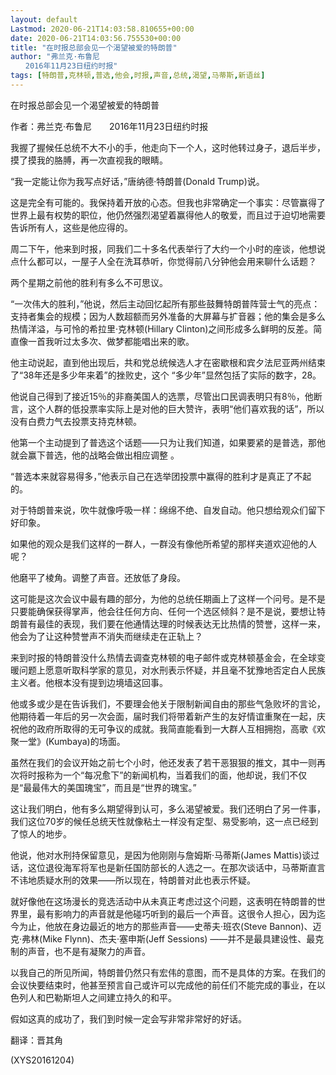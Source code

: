 ```yaml
---
layout: default
Lastmod: 2020-06-21T14:03:58.810655+00:00
date: 2020-06-21T14:03:56.755530+00:00
title: "在时报总部会见一个渴望被爱的特朗普"
author: "弗兰克·布鲁尼
　　2016年11月23日纽约时报"
tags: [特朗普,克林顿,普选,他会,时报,声音,总统,渴望,马蒂斯,新语丝]
---
```


在时报总部会见一个渴望被爱的特朗普

作者：弗兰克·布鲁尼　　2016年11月23日纽约时报

我握了握候任总统不大不小的手，他走向下一个人，这时他转过身子，退后半步，摸了摸我的胳膊，再一次直视我的眼睛。

“我一定能让你为我写点好话，”唐纳德·特朗普(Donald Trump)说。

这是完全有可能的。我保持着开放的心态。但我也非常确定一个事实：尽管赢得了世界上最有权势的职位，他仍然强烈渴望着赢得他人的敬爱，而且过于迫切地需要告诉所有人，这些是他应得的。

周二下午，他来到时报，同我们二十多名代表举行了大约一个小时的座谈，他想说点什么都可以，一屋子人全在洗耳恭听，你觉得前八分钟他会用来聊什么话题？

两个星期之前他的胜利有多么不可思议。

“一次伟大的胜利，”他说，然后主动回忆起所有那些鼓舞特朗普阵营士气的亮点：支持者集会的规模；因为人数超额而另外准备的大屏幕与扩音器；他的集会是多么热情洋溢，与可怜的希拉里·克林顿(Hillary Clinton)之间形成多么鲜明的反差。简直像一首我听过太多次、做梦都能唱出来的歌。

他主动说起，直到他出现后，共和党总统候选人才在密歇根和宾夕法尼亚两州结束了“38年还是多少年来着”的挫败史，这个 “多少年”显然包括了实际的数字，28。

他说自己得到了接近15％的非裔美国人的选票，尽管出口民调表明只有8％，他断言，这个人群的低投票率实际上是对他的巨大赞许，表明“他们喜欢我的话”，所以没有白费力气去投票支持克林顿。

他第一个主动提到了普选这个话题――只为让我们知道，如果要紧的是普选，那他就会赢下普选，他的战略会做出相应调整 。

“普选本来就容易得多，”他表示自己在选举团投票中赢得的胜利才是真正了不起的。

对于特朗普来说，吹牛就像呼吸一样：绵绵不绝、自发自动。他只想给观众们留下好印象。

如果他的观众是我们这样的一群人，一群没有像他所希望的那样夹道欢迎他的人呢？

他磨平了棱角。调整了声音。还放低了身段。

这可能是这次会议中最有趣的部分，为他的总统任期画上了这样一个问号。是不是只要能确保获得掌声，他会往任何方向、任何一个选区倾斜？是不是说，要想让特朗普有最佳的表现，我们要在他通情达理的时候表达无比热情的赞誉，这样一来，他会为了让这种赞誉声不消失而继续走在正轨上？

来到时报的特朗普没什么热情去调查克林顿的电子邮件或克林顿基金会，在全球变暖问题上愿意听取科学家的意见，对水刑表示怀疑，并且毫不犹豫地否定白人民族主义者。他根本没有提到边境墙这回事。

他或多或少是在告诉我们，不要理会他关于限制新闻自由的那些气急败坏的言论，他期待着一年后的另一次会面，届时我们将带着新产生的友好情谊重聚在一起，庆祝他的政府所取得的无可争议的成就。我简直能看到一大群人互相拥抱，高歌《欢聚一堂》(Kumbaya)的场面。

虽然在我们的会议开始之前七个小时，他还发表了若干恶狠狠的推文，其中一则再次将时报称为一个“每况愈下”的新闻机构，当着我们的面，他却说，我们不仅是“最最伟大的美国瑰宝”，而且是“世界的瑰宝。”

这让我们明白，他有多么期望得到认可，多么渴望被爱。我们还明白了另一件事，我们这位70岁的候任总统天性就像粘土一样没有定型、易受影响，这一点已经到了惊人的地步。

他说，他对水刑持保留意见，是因为他刚刚与詹姆斯·马蒂斯(James Mattis)谈过话，这位退役海军将军也是新任国防部长的人选之一。在那次谈话中，马蒂斯直言不讳地质疑水刑的效果——所以现在，特朗普对此也表示怀疑。

就好像他在这场漫长的竞选活动中从未真正考虑过这个问题，这表明在特朗普的世界里，最有影响力的声音就是他碰巧听到的最后一个声音。这很令人担心，因为迄今为止，他放在身边最近的地方的那些声音――史蒂夫·班农(Steve Bannon)、迈克·弗林(Mike Flynn)、杰夫·塞申斯(Jeff Sessions) ——并不是最具建设性、最克制的声音，也不是有凝聚力的声音。

以我自己的所见所闻，特朗普仍然只有宏伟的意图，而不是具体的方案。在我们的会议快要结束时，他甚至预言自己或许可以完成他的前任们不能完成的事业，在以色列人和巴勒斯坦人之间建立持久的和平。

假如这真的成功了，我们到时候一定会写非常非常好的好话。

翻译：晋其角

(XYS20161204)

